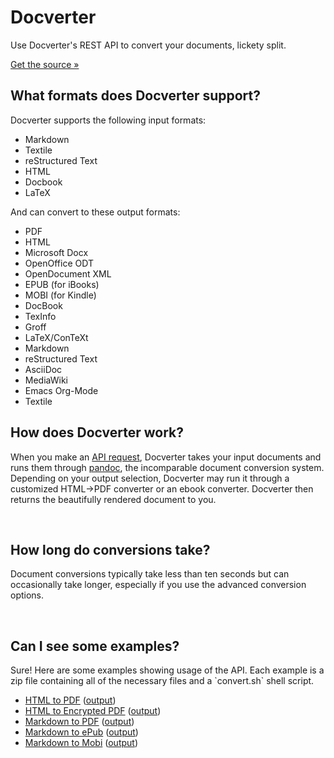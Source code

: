 <div class="hero-unit hero-small">
  <h1>Docverter</h1>
  <p>Use Docverter's REST API to convert your documents, lickety split.</p>
  <p>
    <a class="btn btn-large btn-success" href="https://github.com/docverter/docverter">Get the source &raquo;</a>
  </p>
</div>

<div class="row">
  <div class="span6">
    <h2>What formats does Docverter support?</h2>
    <p>Docverter supports the following input formats:</p>
    <ul>
      <li>Markdown</li>
      <li>Textile</li>
      <li>reStructured Text</li>
      <li>HTML</li>
      <li>Docbook</li>
      <li>LaTeX</li>
    </ul>
    <p>And can convert to these output formats:</p>
    <ul>
      <li>PDF</li>
      <li>HTML</li>
      <li>Microsoft Docx</li>
      <li>OpenOffice ODT</li>
      <li>OpenDocument XML</li>
      <li>EPUB (for iBooks)</li>
      <li>MOBI (for Kindle)</li>
      <li>DocBook</li>
      <li>TexInfo</li>
      <li>Groff</li>
      <li>LaTeX/ConTeXt</li>
      <li>Markdown</li>
      <li>reStructured Text</li>
      <li>AsciiDoc</li>
      <li>MediaWiki</li>
      <li>Emacs Org-Mode</li>
      <li>Textile</li>
    </ul>
  </div>

  <div class="span6">
    <h2>How does Docverter work?</h2>
    <p>When you make an <a href="/api.html">API request</a>, Docverter takes your input documents
      and runs them through <a href="http://johnmacfarlane.net/pandoc/">pandoc</a>, the incomparable document conversion system. Depending on your
      output selection, Docverter may run it through a customized HTML->PDF converter or an ebook
      converter. Docverter then returns the beautifully rendered document to you.</p>
    <br>
    <h2>How long do conversions take?</h2>
    <p>Document conversions typically take less than ten seconds but can occasionally take longer,
      especially if you use the advanced conversion options.</p>
    <br>
    <h2>Can I see some examples?</h2>
    <p>Sure! Here are some examples showing usage of the API. Each example is a zip file containing all of the necessary files and a `convert.sh` shell script.
      <ul>
        <li><a href="/examples/html_to_pdf.zip">HTML to PDF</a> (<a href="/examples/html_to_pdf.pdf">output</a>)</li>
        <li><a href="/examples/html_to_encrypted_pdf.zip">HTML to Encrypted PDF</a> (<a href="/examples/html_to_encrypted_pdf.pdf">output</a>)</li>
        <li><a href="/examples/markdown_to_pdf.zip">Markdown to PDF</a> (<a href="/examples/markdown_to_pdf.pdf">output</a>)</li>
        <li><a href="/examples/markdown_to_epub.zip">Markdown to ePub</a> (<a href="/examples/markdown_to_epub.epub">output</a>)</li>
        <li><a href="/examples/markdown_to_mobi.zip">Markdown to Mobi</a> (<a href="/examples/markdown_to_mobi.mobi">output</a>)</li>
      </ul>
    </p>
  </div>
</div>
